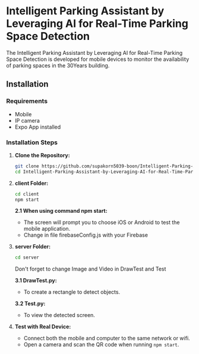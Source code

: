 # Intelligent Parking Assistant by Leveraging AI for Real-Time Parking Space Detection

The Intelligent Parking Assistant by Leveraging AI for Real-Time Parking Space Detection is developed for mobile devices to monitor the availability of parking spaces in the 30Years building.

## Installation

### Requirements 
- Mobile
- IP camera
- Expo App installed

### Installation Steps 

1. **Clone the Repository:**
    ```bash
    git clone https://github.com/supakorn5039-boon/Intelligent-Parking-Assistant-by-Leveraging-AI-for-Real-Time-Parking-Space-Detection
    cd Intelligent-Parking-Assistant-by-Leveraging-AI-for-Real-Time-Parking-Space-Detection
    ```

2. **client Folder:**
    ```bash
    cd client
    npm start
    ```

    **2.1 When using command npm start:**
    - The screen will prompt you to choose iOS or Android to test the mobile application.
    - Change in file firebaseConfig.js with your Firebase
      

3. **server Folder:**
    ```bash
    cd server
    ```

    Don't forget to change Image and Video in DrawTest and Test

    **3.1 DrawTest.py:**
    - To create a rectangle to detect objects.

    **3.2 Test.py:**
    - To view the detected screen.

4. **Test with Real Device:**
    - Connect both the mobile and computer to the same network or wifi.
    - Open a camera and scan the QR code when running `npm start`.
